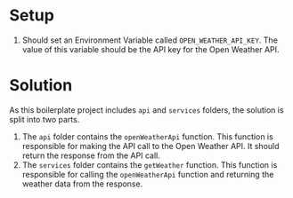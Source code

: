 # Setup

1. Should set an Environment Variable called `OPEN_WEATHER_API_KEY`. The value of this variable should be the API key for the Open Weather API.

# Solution
As this boilerplate project includes `api` and `services` folders, the solution is split into two parts.

1. The `api` folder contains the `openWeatherApi` function. This function is responsible for making the API call to the Open Weather API. It should return the response from the API call.
2. The `services` folder contains the `getWeather` function. This function is responsible for calling the `openWeatherApi` function and returning the weather data from the response.
